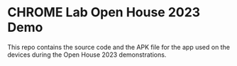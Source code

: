 # CHROME Lab Open House 2023 Demo
This repo contains the source code and the APK file for the app used on the devices during the Open House 2023 demonstrations.